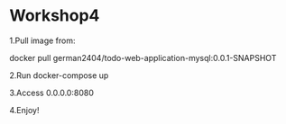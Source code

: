 # Workshop4

1.Pull image from:

docker pull german2404/todo-web-application-mysql:0.0.1-SNAPSHOT

2.Run docker-compose up

3.Access 0.0.0.0:8080

4.Enjoy!
